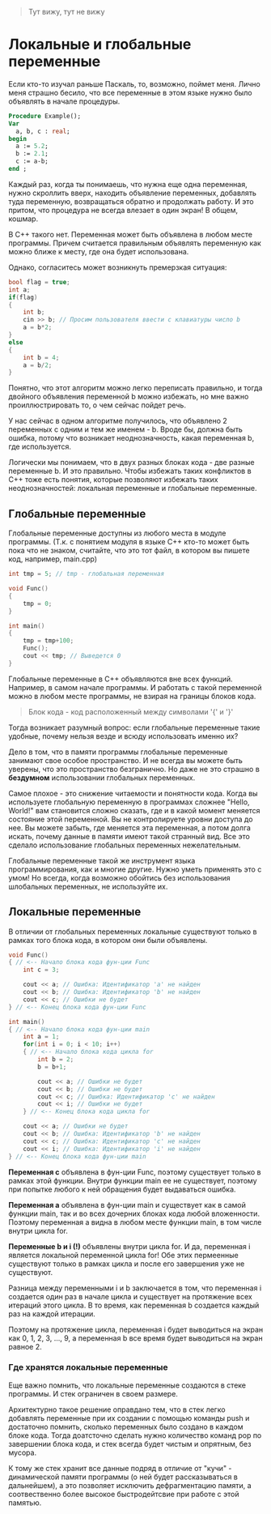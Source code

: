 > Тут вижу, тут не вижу

# Локальные и глобальные переменные
Если кто-то изучал раньше Паскаль, то, возможно, поймет меня. Лично меня страшно бесило, что все переменные в этом языке нужно было объявлять в начале процедуры.

```pascal
Procedure Example();
Var
  a, b, c : real;
begin
  a := 5.2;
  b := 2.1;
  c := a-b;
end ;
```

Каждый раз, когда ты понимаешь, что нужна еще одна переменная, нужно скроллить вверх, находить объявление переменных, добавлять туда переменную, возвращаться обратно и продолжать работу. И это притом, что процедура не всегда влезает в один экран! В общем, кошмар.

В С++ такого нет. Переменная может быть объявлена в любом месте программы. Причем считается правильным объявлять переменную как можно ближе к месту, где она будет использована.

Однако, согласитесь может возникнуть премерзкая ситуация:

```c++
bool flag = true;
int a;
if(flag)
{	
	int b;
	cin >> b; // Просим пользователя ввести с клавиатуры число b
	a = b*2;
}
else
{
	int b = 4;
	a = b/2;
}
```

Понятно, что этот алгоритм можно легко переписать правильно, и тогда двойного объявления переменной b можно избежать, но мне важно проиллюстрировать то, о чем сейчас пойдет речь.

У нас сейчас в одном алгоритме получилось, что объявлено 2 переменных с одним и тем же именем - b. Вроде бы, должна быть ошибка, потому что возникает неоднозначность, какая переменная b, где используется.

Логически мы понимаем, что в двух разных блоках кода - две разные переменные b. И это правильно. Чтобы избежать таких конфликтов в С++ тоже есть понятия, которые позволяют избежать таких неоднозначностей: локальная переменные и глобальные переменные.

## Глобальные переменные

Глобальные переменные доступны из любого места в модуле программы. (Т.к. с понятием модуля в языке С++ кто-то может быть пока что не знаком, считайте, что это тот файл, в котором вы пишете код, например, main.cpp)

```c++
int tmp = 5; // tmp - глобальная переменная

void Func()
{
	tmp = 0;
}

int main()
{
	tmp = tmp+100;
	Func();
	cout << tmp; // Выведется 0
}
```

Глобальные переменные в С++ объявляются вне всех функций. Например, в самом начале программы. И работать с такой переменной можно в любом месте программы, не взирая на границы блоков кода.

> Блок кода - код расположенный между символами '{' и '}'

Тогда возникает разумный вопрос: если глобальные переменные такие удобные, почему нельзя везде и всюду использовать именно их?

Дело в том, что в памяти программы глобальные переменные занимают свое особое пространство. И не всегда вы можете быть уверены, что это пространство безгранично. Но даже не это страшно в **бездумном** использовании глобальных переменных.

Самое плохое - это снижение читаемости и понятности кода. Когда вы используете глобальную переменную в программах сложнее "Hello, World!" вам становится сложно сказать, где и в какой момент меняется состояние этой переменной. Вы не контролируете уровни доступа до нее. Вы можете забыть, где меняется эта переменная, а потом долга искать, почему данные в памяти имеют такой странный вид. Все это сделало использование глобальных переменных нежелательным.

Глобальные переменные такой же инструмент языка программирования, как и многие другие. Нужно уметь применять это с умом! Но всегда, когда возможно обойтись без использования шлобальных переменных, не используйте их.

## Локальные переменные

В отличии от глобальных переменных локальные существуют только в рамках того блока кода, в котором они были объявлены.

```c++
void Func()
{ // <-- Начало блока кода фун-ции Func
	int c = 3;

	cout << a; // Ошибка: Идентификатор 'а' не найден
	cout << b; // Ошибка: Идентификатор 'b' не найден
	cout << c; // Ошибки не будет
} // <-- Конец блока кода фун-ции Func

int main()
{ // <-- Начало блока кода фун-ции main
	int a = 1;
	for(int i = 0; i < 10; i++)
	{ // <-- Начало блока кода цикла for
		int b = 2;
		b = b+1;

		cout << a; // Ошибки не будет
		cout << b; // Ошибки не будет
		cout << c; // Ошибка: Идентификатор 'с' не найден
		cout << i; // Ошибки не будет
	} // <-- Конец блока кода цикла for

	cout << a; // Ошибки не будет
	cout << b; // Ошибка: Идентификатор 'b' не найден
	cout << c; // Ошибка: Идентификатор 'с' не найден
	cout << i; // Ошибка: Идентификатор 'i' не найден
} // <-- Конец блока кода фун-ции main
```

**Переменная c** объявлена в фун-ции Func, поэтому существует только в рамках этой функции. Внутри функции main ее не существует, поэтому при попытке любого к ней обращения будет выдаваться ошибка.

**Переменная а** объявлена в фун-ции main и существует как в самой функции main, так и во всех дочерних блоках кода любой вложенности. Поэтому переменная а видна в любом месте функции main, в том числе внутри цикла for.

**Переменные b и i (!)** объявлены внутри цикла for. И да, переменная i является локальной переменной цикла for! Обе этих пермеенные существуют только в рамках цикла и после его завершения уже не существуют.

Разница между переменными i и b заключается в том, что переменная i создается один раз в начале цикла и существует на протяжение всех итераций этого цикла. В то время, как переменная b создается каждый раз на каждой итерации.

Поэтому на протяжение цикла, переменная i будет выводиться на экран как 0, 1, 2, 3, ..., 9, а переменная b все время будет выводиться на экран равное 2.

### Где хранятся локальные переменные

Еще важно помнить, что локальные переменные создаются в стеке программы. И стек ограничен в своем размере.

Архитектурно такое решение оправдано тем, что в стек легко добавлять переменные при их создании с помощью команды push и достаточно помнить, сколько переменных было создано в каждом блоке кода. Тогда доатсточно сделать нужно количество команд pop по завершении блока кода, и стек всегда будет чистым и опрятным, без мусора.

К тому же стек хранит все данные подряд в отличие от "кучи" - динамической памяти программы (о ней будет рассказываться в дальнейшем), а это позволяет исключить дефрагментацию памяти, а соотвественно более высокое быстродейтсвие при работе с этой памятью.
